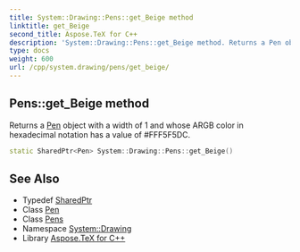 ```yaml
---
title: System::Drawing::Pens::get_Beige method
linktitle: get_Beige
second_title: Aspose.TeX for C++
description: 'System::Drawing::Pens::get_Beige method. Returns a Pen object with a width of 1 and whose ARGB color in hexadecimal notation has a value of #FFF5F5DC in C++.'
type: docs
weight: 600
url: /cpp/system.drawing/pens/get_beige/
---
```

## Pens::get_Beige method


Returns a [Pen](../../pen/) object with a width of 1 and whose ARGB color in hexadecimal notation has a value of #FFF5F5DC.

```cpp
static SharedPtr<Pen> System::Drawing::Pens::get_Beige()
```

## See Also

* Typedef [SharedPtr](../../../system/sharedptr/)
* Class [Pen](../../pen/)
* Class [Pens](../)
* Namespace [System::Drawing](../../)
* Library [Aspose.TeX for C++](../../../)
